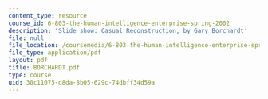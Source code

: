 ```yaml
---
content_type: resource
course_id: 6-803-the-human-intelligence-enterprise-spring-2002
description: 'Slide show: Casual Reconstruction, by Gary Borchardt'
file: null
file_location: /coursemedia/6-803-the-human-intelligence-enterprise-spring-2002/30c11075d8da8b05629c74dbff34d59a_BORCHARDT.pdf
file_type: application/pdf
layout: pdf
title: BORCHARDT.pdf
type: course
uid: 30c11075-d8da-8b05-629c-74dbff34d59a
---
```

